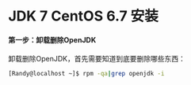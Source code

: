 # JDK 7 CentOS 6.7 安装


#### 第一步：卸载删除OpenJDK

卸载删除OpenJDK，首先需要知道到底要删除哪些东西：

```bash
[Randy@localhost ~]$ rpm -qa|grep openjdk -i 
```